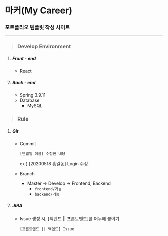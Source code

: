 # 마커(My Career)

### 포트폴리오 템플릿 작성 사이트

---

> ### Develop Environment

1. ##### Front - end

   + React



2. ##### Back - end

   + Spring 3.9.11
   + Database
     + MySQL



> ### Rule

1. ##### Git

   + Commit

     `[연월일 이름] 수정한 내용`

     ex ) [20200518 홍길동] Login 수정 
     
   + Branch

     + Master -> Develop -> Frontend, Backend
       + `frontend/기능`
       + `backend/기능`

2. ##### JIRA

   + Issue 생성 시, [백엔드 || 프론트엔드]를 어두에 붙이기
   
     `[프론트엔드 || 백엔드] Issue`

